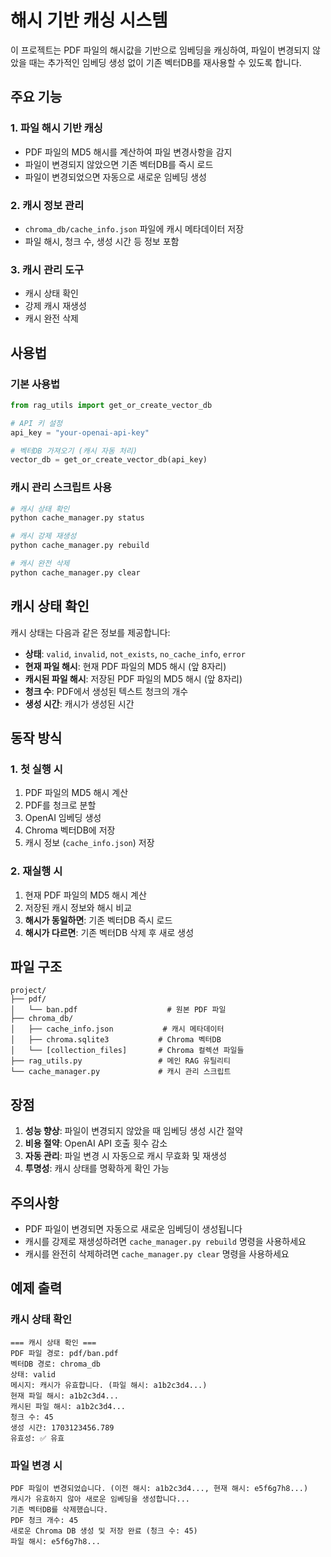 # 해시 기반 캐싱 시스템

이 프로젝트는 PDF 파일의 해시값을 기반으로 임베딩을 캐싱하여, 파일이 변경되지 않았을 때는 추가적인 임베딩 생성 없이 기존 벡터DB를 재사용할 수 있도록 합니다.

## 주요 기능

### 1. 파일 해시 기반 캐싱
- PDF 파일의 MD5 해시를 계산하여 파일 변경사항을 감지
- 파일이 변경되지 않았으면 기존 벡터DB를 즉시 로드
- 파일이 변경되었으면 자동으로 새로운 임베딩 생성

### 2. 캐시 정보 관리
- `chroma_db/cache_info.json` 파일에 캐시 메타데이터 저장
- 파일 해시, 청크 수, 생성 시간 등 정보 포함

### 3. 캐시 관리 도구
- 캐시 상태 확인
- 강제 캐시 재생성
- 캐시 완전 삭제

## 사용법

### 기본 사용법

```python
from rag_utils import get_or_create_vector_db

# API 키 설정
api_key = "your-openai-api-key"

# 벡터DB 가져오기 (캐시 자동 처리)
vector_db = get_or_create_vector_db(api_key)
```

### 캐시 관리 스크립트 사용

```bash
# 캐시 상태 확인
python cache_manager.py status

# 캐시 강제 재생성
python cache_manager.py rebuild

# 캐시 완전 삭제
python cache_manager.py clear
```

## 캐시 상태 확인

캐시 상태는 다음과 같은 정보를 제공합니다:

- **상태**: `valid`, `invalid`, `not_exists`, `no_cache_info`, `error`
- **현재 파일 해시**: 현재 PDF 파일의 MD5 해시 (앞 8자리)
- **캐시된 파일 해시**: 저장된 PDF 파일의 MD5 해시 (앞 8자리)
- **청크 수**: PDF에서 생성된 텍스트 청크의 개수
- **생성 시간**: 캐시가 생성된 시간

## 동작 방식

### 1. 첫 실행 시
1. PDF 파일의 MD5 해시 계산
2. PDF를 청크로 분할
3. OpenAI 임베딩 생성
4. Chroma 벡터DB에 저장
5. 캐시 정보 (`cache_info.json`) 저장

### 2. 재실행 시
1. 현재 PDF 파일의 MD5 해시 계산
2. 저장된 캐시 정보와 해시 비교
3. **해시가 동일하면**: 기존 벡터DB 즉시 로드
4. **해시가 다르면**: 기존 벡터DB 삭제 후 새로 생성

## 파일 구조

```
project/
├── pdf/
│   └── ban.pdf                    # 원본 PDF 파일
├── chroma_db/
│   ├── cache_info.json           # 캐시 메타데이터
│   ├── chroma.sqlite3           # Chroma 벡터DB
│   └── [collection_files]       # Chroma 컬렉션 파일들
├── rag_utils.py                 # 메인 RAG 유틸리티
└── cache_manager.py             # 캐시 관리 스크립트
```

## 장점

1. **성능 향상**: 파일이 변경되지 않았을 때 임베딩 생성 시간 절약
2. **비용 절약**: OpenAI API 호출 횟수 감소
3. **자동 관리**: 파일 변경 시 자동으로 캐시 무효화 및 재생성
4. **투명성**: 캐시 상태를 명확하게 확인 가능

## 주의사항

- PDF 파일이 변경되면 자동으로 새로운 임베딩이 생성됩니다
- 캐시를 강제로 재생성하려면 `cache_manager.py rebuild` 명령을 사용하세요
- 캐시를 완전히 삭제하려면 `cache_manager.py clear` 명령을 사용하세요

## 예제 출력

### 캐시 상태 확인
```
=== 캐시 상태 확인 ===
PDF 파일 경로: pdf/ban.pdf
벡터DB 경로: chroma_db
상태: valid
메시지: 캐시가 유효합니다. (파일 해시: a1b2c3d4...)
현재 파일 해시: a1b2c3d4...
캐시된 파일 해시: a1b2c3d4...
청크 수: 45
생성 시간: 1703123456.789
유효성: ✅ 유효
```

### 파일 변경 시
```
PDF 파일이 변경되었습니다. (이전 해시: a1b2c3d4..., 현재 해시: e5f6g7h8...)
캐시가 유효하지 않아 새로운 임베딩을 생성합니다...
기존 벡터DB를 삭제했습니다.
PDF 청크 개수: 45
새로운 Chroma DB 생성 및 저장 완료 (청크 수: 45)
파일 해시: e5f6g7h8...
``` 
